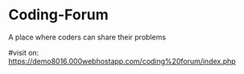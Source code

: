 # Coding-Forum
A place where coders can share their problems

#visit on:
https://demo8016.000webhostapp.com/coding%20forum/index.php
